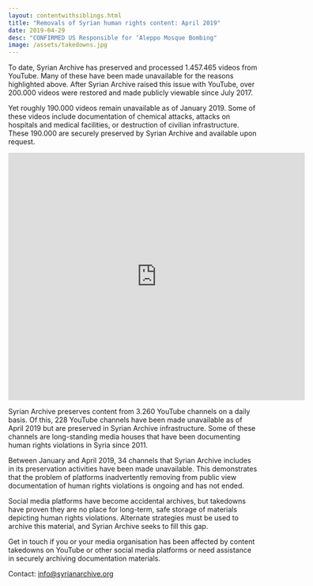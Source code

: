 ```yaml
---
layout: contentwithsiblings.html
title: "Removals of Syrian human rights content: April 2019"
date: 2019-04-29
desc: "CONFIRMED US Responsible for ‘Aleppo Mosque Bombing"
image: /assets/takedowns.jpg
---
```


To date, Syrian Archive has preserved and processed 1.457.465 videos from YouTube. Many of these have been made unavailable for the reasons highlighted above. After Syrian Archive raised this issue with YouTube, over 200.000 videos were restored and made publicly viewable since July 2017.

Yet roughly 190.000 videos remain unavailable as of January 2019. Some of these videos include documentation of chemical attacks, attacks on hospitals and medical facilities, or destruction of civilian infrastructure. These 190.000 are securely preserved by Syrian Archive and available upon request.

<iframe width="600" height="500" src="https://www.youtube.com/embed/39YEFAaZL2U" frameborder="0" allow="accelerometer; autoplay; encrypted-media; gyroscope; picture-in-picture" allowfullscreen></iframe>


Syrian Archive preserves content from 3.260 YouTube channels on a daily basis. Of this, 228 YouTube channels have been made unavailable as of April 2019 but are preserved in Syrian Archive infrastructure. Some of these channels are long-standing media houses that have been documenting human rights violations in Syria since 2011.

Between January and April 2019, 34 channels that Syrian Archive includes in its preservation activities have been made unavailable. This demonstrates that the problem of platforms inadvertently removing from public view documentation of human rights violations is ongoing and has not ended. 

Social media platforms have become accidental archives, but takedowns have proven they are no place for long-term, safe storage of materials depicting human rights violations. Alternate strategies must be used to archive this material, and Syrian Archive seeks to fill this gap.

Get in touch if you or your media organisation has been affected by content takedowns on YouTube or other social media platforms or need assistance in securely archiving documentation materials.

Contact: info@syrianarchive.org
